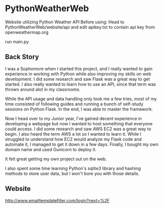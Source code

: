 # PythonWeatherWeb
Website utilizing Python Weather API
Before using:
  Head to PythonWeatherWeb/website/api and edit apikey.txt to contain api key from openweathermap.org

run main.py

## Back Story
I was a Sophomore when I started this project, and I really wanted to gain experience in working with Python while also improving my skills on web development. I did some research and saw Flask was a great way to get started. I also really wanted to learn how to use an API, since that term was thrown around alot in my classrooms. 

While the API usage and data handling only took me a few tries, most of my time consisted of following guides and running a bunch of self-study sessions on Python Flask. In the end, I was able to master the framework. 

Now I head over to my Junior year, I've gained decent experience in developing a webpage but now I wanted to host something that everyone could access. I did some research and saw AWS EC2 was a great way to begin. I also heard the term AWS a lot so I wanted to learn it. While I struggled to understand how EC2 would analyze my Flask code and automate it, I managed to get it down in a few days. Finally, I bought my own domain name and used Gunicorn to deploy it. 

It felt great getting my own project out on the web. 

I also spent some time learning Python's sqlite3 library and hashing methods to store user data, but I won't bore you with those details. 

## Website
http://www.emailtemplatefiller.com/login?next=%2F

